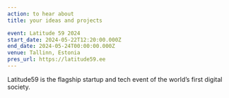 ```yaml
---
action: to hear about
title: your ideas and projects

event: Latitude 59 2024
start_date: 2024-05-22T12:20:00.000Z
end_date: 2024-05-24T00:00:00.000Z
venue: Tallinn, Estonia
pres_url: https://latitude59.ee
---
```


Latitude59 is the flagship startup and tech event of the world’s first digital society.